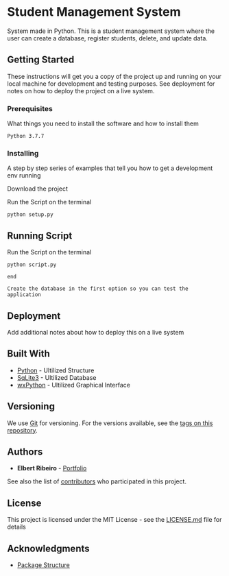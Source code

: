 # Student Management System

System made in Python. This is a student management system where the user can create a database, register students, delete, and update data.

## Getting Started

These instructions will get you a copy of the project up and running on your local machine for development and testing purposes. See deployment for notes on how to deploy the project on a live system.

### Prerequisites

What things you need to install the software and how to install them

```
Python 3.7.7
```

### Installing

A step by step series of examples that tell you how to get a development env running

Download the project

Run the Script on the terminal

```
python setup.py
```


## Running Script

Run the Script on the terminal


```
python script.py

end

Create the database in the first option so you can test the application
```


## Deployment

Add additional notes about how to deploy this on a live system

## Built With

* [Python](https://docs.python.org/3/) - Ultilized Structure
* [SqLite3](https://docs.python.org/3.3/library/sqlite3.html) - Ultilized Database
* [wxPython](https://www.wxpython.org/) - Ultilized Graphical Interface


## Versioning

We use [Git](https://git-scm.com/) for versioning. For the versions available, see the [tags on this repository](https://github.com/ElbertRibeiro/Student-Management-System/tags). 

## Authors

* **Elbert Ribeiro** - <!--** -->[Portfolio](http://elbertribeiro.github.io/)

See also the list of [contributors](https://github.com/ElbertRibeiro/Student-Management-System/graphs/contributors) who participated in this project.

## License

This project is licensed under the MIT License - see the [LICENSE.md](LICENSE.md) file for details

## Acknowledgments

* [Package Structure](http://as.ynchrono.us/2007/12/filesystem-structure-of-python-project_21.html)
